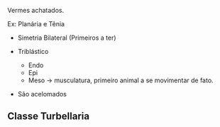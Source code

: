 Vermes achatados.

Ex: Planária e Tênia

- Simetria Bilateral (Primeiros a ter)

- Triblástico
	- Endo
	- Epi
	- Meso -> musculatura, primeiro animal a se movimentar de fato.

- São acelomados 

## Classe Turbellaria
